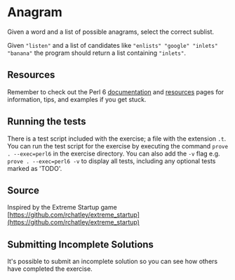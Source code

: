 # Anagram

Given a word and a list of possible anagrams, select the correct sublist.

Given `"listen"` and a list of candidates like `"enlists" "google"
"inlets" "banana"` the program should return a list containing
`"inlets"`.

## Resources

Remember to check out the Perl 6 [documentation](https://docs.perl6.org/) and
[resources](https://perl6.org/resources/) pages for information, tips, and
examples if you get stuck.

## Running the tests

There is a test script included with the exercise; a file with the extension
`.t`. You can run the test script for the exercise by executing the command
`prove . --exec=perl6` in the exercise directory. You can also add the `-v` flag
e.g. `prove . --exec=perl6 -v` to display all tests, including any optional
tests marked as 'TODO'.

## Source

Inspired by the Extreme Startup game [https://github.com/rchatley/extreme_startup](https://github.com/rchatley/extreme_startup)

## Submitting Incomplete Solutions
It's possible to submit an incomplete solution so you can see how others have completed the exercise.
